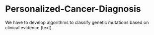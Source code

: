 # Personalized-Cancer-Diagnosis
We have to develop algorithms to classify genetic mutations based on clinical evidence (text).
